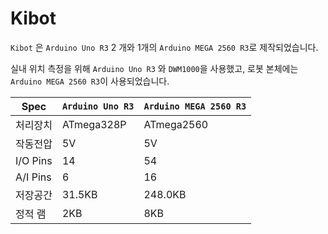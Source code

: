 # Kibot
`Kibot` 은 `Arduino Uno R3` 2 개와 1개의 `Arduino MEGA 2560 R3`로 제작되었습니다.

실내 위치 측정을 위해 `Arduino Uno R3` 와 `DWM1000`을 사용했고, 로봇 본체에는 `Arduino MEGA 2560 R3`이 사용되었습니다.

Spec | `Arduino Uno R3` | `Arduino MEGA 2560 R3`
---- | ---------------- | ----------------------
처리장치 | ATmega328P | ATmega2560
작동전압 | 5V | 5V
I/O Pins | 14 | 54
A/I Pins | 6 | 16
저장공간 | 31.5KB | 248.0KB
정적 램 | 2KB | 8KB
